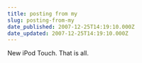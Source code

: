```yaml
---
title: posting from my
slug: posting-from-my
date_published: 2007-12-25T14:19:10.000Z
date_updated: 2007-12-25T14:19:10.000Z
---
```


New iPod Touch. That is all.
